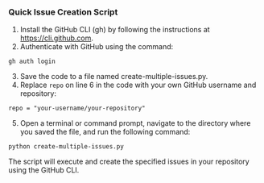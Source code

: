 ### Quick Issue Creation Script

1. Install the GitHub CLI (gh) by following the instructions at https://cli.github.com.
2. Authenticate with GitHub using the command:
```
gh auth login
```
3. Save the code to a file named create-multiple-issues.py.
4. Replace `repo` on line 6 in the code with your own GitHub username and repository:
```
repo = "your-username/your-repository"
```
5. Open a terminal or command prompt, navigate to the directory where you saved the file, and run the following command:
```
python create-multiple-issues.py
```
The script will execute and create the specified issues in your repository using the GitHub CLI.
